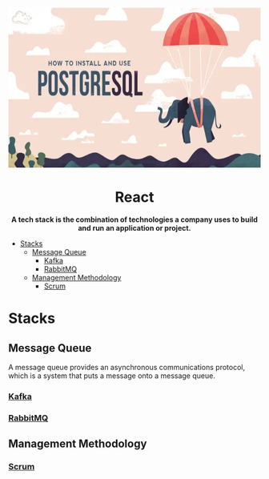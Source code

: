 <div align="center">
    <img src="img/logo.png" height="320" width="830" alt="React">
    <h1>React</h1>
    <strong>A tech stack is the combination of technologies a company uses to build and run an application or project.</strong>
</div>


<!-- TOC -->

- [Stacks](#stacks)
    - [Message Queue](#message-queue)
        - [Kafka](#kafka)
        - [RabbitMQ](#rabbitmq)
    - [Management Methodology](#management-methodology)
        - [Scrum](#scrum)

<!-- /TOC -->


# Stacks

## Message Queue
A message queue provides an asynchronous communications protocol,
which is a system that puts a message onto a message queue.

### [Kafka](https://github.com/gitmehedi/techstacks/tree/kafka)
### [RabbitMQ](https://github.com/gitmehedi/techstacks/tree/rabbitmq_python)


## Management Methodology
### [Scrum](https://github.com/gitmehedi/techstacks/tree/scrum)

